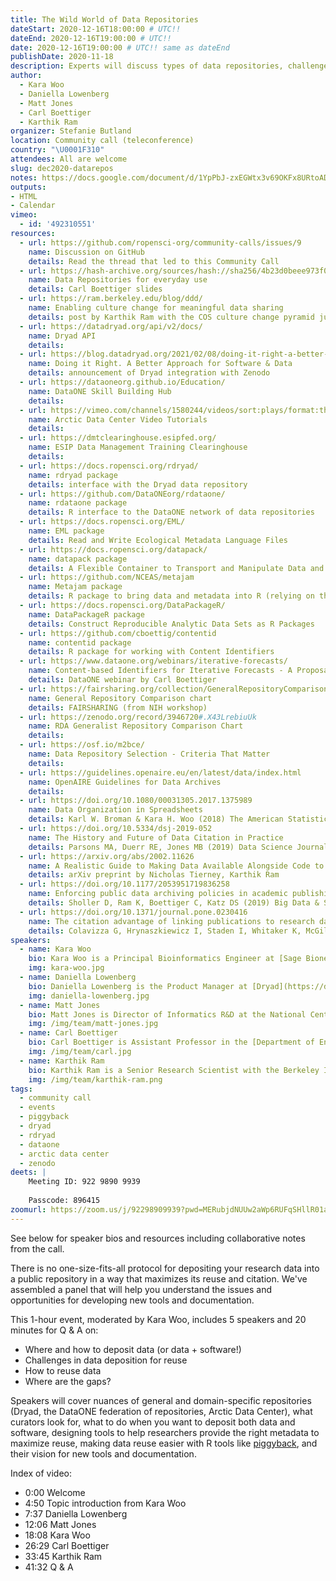```yaml
---
title: The Wild World of Data Repositories
dateStart: 2020-12-16T18:00:00 # UTC!!
dateEnd: 2020-12-16T19:00:00 # UTC!!
date: 2020-12-16T19:00:00 # UTC!! same as dateEnd
publishDate: 2020-11-18
description: Experts will discuss types of data repositories, challenges in data deposition and reuse, vision for new tools
author:
  - Kara Woo
  - Daniella Lowenberg
  - Matt Jones
  - Carl Boettiger
  - Karthik Ram
organizer: Stefanie Butland
location: Community call (teleconference)
country: "\U0001F310"
attendees: All are welcome
slug: dec2020-datarepos
notes: https://docs.google.com/document/d/1YpPbJ-zxEGWtx3v69OKFx8URtoADbU-Km5a8xSbi4EI/
outputs:
- HTML
- Calendar 
vimeo:
  - id: '492310551'
resources:
  - url: https://github.com/ropensci-org/community-calls/issues/9
    name: Discussion on GitHub
    details: Read the thread that led to this Community Call
  - url: https://hash-archive.org/sources/hash://sha256/4b23d0beee973f0e07db059173101bfcc192b6d63956a01898f54f1f26f4191c
    name: Data Repositories for everyday use
    details: Carl Boettiger slides 
  - url: https://ram.berkeley.edu/blog/ddd/
    name: Enabling culture change for meaningful data sharing
    details: post by Karthik Ram with the COS culture change pyramid juxtaposed with current policies
  - url: https://datadryad.org/api/v2/docs/
    name: Dryad API
    details: 
  - url: https://blog.datadryad.org/2021/02/08/doing-it-right-a-better-approach-for-software-amp-data/
    name: Doing it Right. A Better Approach for Software & Data
    details: announcement of Dryad integration with Zenodo 
  - url: https://dataoneorg.github.io/Education/
    name: DataONE Skill Building Hub
    details: 
  - url: https://vimeo.com/channels/1580244/videos/sort:plays/format:thumbnail
    name: Arctic Data Center Video Tutorials
    details: 
  - url: https://dmtclearinghouse.esipfed.org/
    name: ESIP Data Management Training Clearinghouse
    details: 
  - url: https://docs.ropensci.org/rdryad/
    name: rdryad package
    details: interface with the Dryad data repository
  - url: https://github.com/DataONEorg/rdataone/
    name: rdataone package
    details: R interface to the DataONE network of data repositories
  - url: https://docs.ropensci.org/EML/
    name: EML package
    details: Read and Write Ecological Metadata Language Files
  - url: https://docs.ropensci.org/datapack/
    name: datapack package
    details: A Flexible Container to Transport and Manipulate Data and Associated Resources
  - url: https://github.com/NCEAS/metajam
    name: Metajam package
    details: R package to bring data and metadata into R (relying on the DataONE API)
  - url: https://docs.ropensci.org/DataPackageR/
    name: DataPackageR package
    details: Construct Reproducible Analytic Data Sets as R Packages
  - url: https://github.com/cboettig/contentid
    name: contentid package
    details: R package for working with Content Identifiers
  - url: https://www.dataone.org/webinars/iterative-forecasts/
    name: Content-based Identifiers for Iterative Forecasts - A Proposal
    details: DataONE webinar by Carl Boettiger
  - url: https://fairsharing.org/collection/GeneralRepositoryComparison
    name: General Repository Comparison chart
    details: FAIRSHARING (from NIH workshop)
  - url: https://zenodo.org/record/3946720#.X43LrebiuUk
    name: RDA Generalist Repository Comparison Chart
    details: 
  - url: https://osf.io/m2bce/
    name: Data Repository Selection - Criteria That Matter
    details: 
  - url: https://guidelines.openaire.eu/en/latest/data/index.html
    name: OpenAIRE Guidelines for Data Archives
    details:    
  - url: https://doi.org/10.1080/00031305.2017.1375989
    name: Data Organization in Spreadsheets
    details: Karl W. Broman & Kara H. Woo (2018) The American Statistician, 72:1, 2-10
  - url: https://doi.org/10.5334/dsj-2019-052
    name: The History and Future of Data Citation in Practice
    details: Parsons MA, Duerr RE, Jones MB (2019) Data Science Journal, 18(1):52
  - url: https://arxiv.org/abs/2002.11626
    name: A Realistic Guide to Making Data Available Alongside Code to Improve Reproducibility
    details: arXiv preprint by Nicholas Tierney, Karthik Ram
  - url: https://doi.org/10.1177/2053951719836258
    name: Enforcing public data archiving policies in academic publishing. A study of ecology journals
    details: Sholler D, Ram K, Boettiger C, Katz DS (2019) Big Data & Society.
  - url: https://doi.org/10.1371/journal.pone.0230416
    name: The citation advantage of linking publications to research data
    details: Colavizza G, Hrynaszkiewicz I, Staden I, Whitaker K, McGillivray B (2020) PLoS ONE 15(4), e0230416. 
speakers:
  - name: Kara Woo
    bio: Kara Woo is a Principal Bioinformatics Engineer at [Sage Bionetworks](http://sagebionetworks.org/) where she leads a team of developers building tools and infrastructure for open science. Kara is a member of the rOpenSci Code of Conduct committee. Kara on [GitHub](https://github.com/karawoo), [Twitter](https://twitter.com/kara_woo), [Website](https://karawoo.com/)
    img: kara-woo.jpg
  - name: Daniella Lowenberg
    bio: Daniella Lowenberg is the Product Manager at [Dryad](https://datadryad.org/) and Principal Investigator of [Make Data Count](https://makedatacount.org/) within the California Digital Library at University of California. Daniella on [GitHub](https://github.com/dlowenberg), [Twitter](https://twitter.com/danilowenberg)
    img: daniella-lowenberg.jpg
  - name: Matt Jones
    bio: Matt Jones is Director of Informatics R&D at the National Center for Ecological Analysis and Synthesis ([NCEAS](https://www.nceas.ucsb.edu/)), Principal Investigator of the [NSF Arctic Data Center](https://arcticdata.io/), and Director of [DataONE](https://www.dataone.org/) at University of California Santa Barbara. Matt on [GitHub](https://github.com/mbjones), [Twitter](https://twitter.com/metamattj), [Website](http://matt.magisa.org/)
    img: /img/team/matt-jones.jpg
  - name: Carl Boettiger
    bio: Carl Boettiger is Assistant Professor in the [Department of Environmental Science, Policy and Management at UC Berkeley](http://ourenvironment.berkeley.edu/), a Co-founder and strategic advisor of rOpenSci. Carl on [GitHub](https://github.com/cboettig), [Twitter](https://twitter.com/cboettig), [Website](https://www.carlboettiger.info/)
    img: /img/team/carl.jpg
  - name: Karthik Ram
    bio: Karthik Ram is a Senior Research Scientist with the Berkeley Institute for Data Science, Project Lead and Co-founder of rOpenSci, Editor for rOpenSci Software Peer Review. He has a PhD in Ecology and Evolution. Karthik on [GitHub](https://github.com/karthik), [Twitter](https://twitter.com/\_inundata), [Website](http://karthik.io/)
    img: /img/team/karthik-ram.png
tags:
  - community call
  - events
  - piggyback
  - dryad
  - rdryad
  - dataone
  - arctic data center
  - zenodo
deets: |
    Meeting ID: 922 9890 9939
    
    Passcode: 896415
zoomurl: https://zoom.us/j/92298909939?pwd=MERubjdNUUw2aWp6RUFqSHllR01adz09
---
```

See below for speaker bios and resources including collaborative notes from the call.

There is no one-size-fits-all protocol for depositing your research data into a public repository in a way that maximizes its reuse and citation. We've assembled a panel that will help you understand the issues and opportunities for developing new tools and documentation. 

This 1-hour event, moderated by Kara Woo, includes 5 speakers and 20 minutes for Q & A on:

* Where and how to deposit data (or data + software!)
* Challenges in data deposition for reuse
* How to reuse data
* Where are the gaps?

Speakers will cover nuances of general and domain-specific repositories (Dryad, the DataONE federation of repositories, Arctic Data Center), what curators look for, what to do when you want to deposit both data and software, designing tools to help researchers provide the right metadata to maximize reuse, making data reuse easier with R tools like [piggyback](https://docs.ropensci.org/piggyback/), and their vision for new tools and documentation.

Index of video:

- 0:00 Welcome
- 4:50 Topic introduction from Kara Woo
- 7:37 Daniella Lowenberg
- 12:06 Matt Jones
- 18:08 Kara Woo
- 26:29 Carl Boettiger
- 33:45 Karthik Ram
- 41:32 Q & A 
